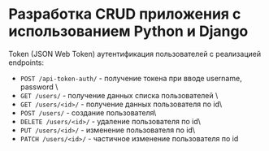 # Разработка CRUD приложения с использованием Python и Django

Token (JSON Web Token) аутентификация пользователей с реализацией endpoints:

* `POST /api-token-auth/` - получение токена при вводе username, password \
* `GET /users/` - получение данных списка пользователей \
* `GET /users/<id>/` - получение данных пользователя по id\
* `POST /users/` - создание пользователя\
* `DELETE /users/<id>/` - удаление пользователя по id\
* `PUT /users/<id>/` - изменение пользователя по id\
* `PATCH /users/<id>/` - частичное изменение пользователя по id
